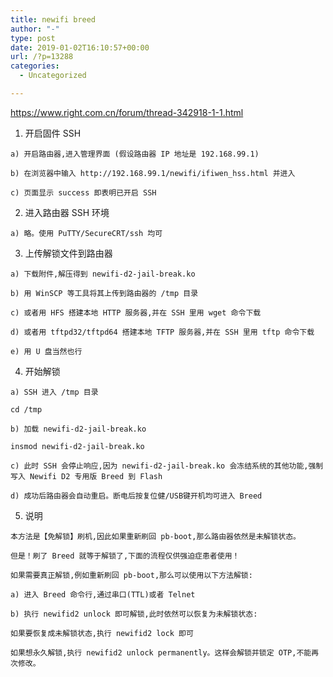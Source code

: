 ```yaml
---
title: newifi breed
author: "-"
type: post
date: 2019-01-02T16:10:57+00:00
url: /?p=13288
categories:
  - Uncategorized

---
```

https://www.right.com.cn/forum/thread-342918-1-1.html

  1. 开启固件 SSH
  
    a) 开启路由器,进入管理界面 (假设路由器 IP 地址是 192.168.99.1)
  
    b) 在浏览器中输入 http://192.168.99.1/newifi/ifiwen_hss.html 并进入
  
    c) 页面显示 success 即表明已开启 SSH

  2. 进入路由器 SSH 环境
  
    a) 略。使用 PuTTY/SecureCRT/ssh 均可

  3. 上传解锁文件到路由器
  
    a) 下载附件,解压得到 newifi-d2-jail-break.ko
  
    b) 用 WinSCP 等工具将其上传到路由器的 /tmp 目录
  
    c) 或者用 HFS 搭建本地 HTTP 服务器,并在 SSH 里用 wget 命令下载
  
    d) 或者用 tftpd32/tftpd64 搭建本地 TFTP 服务器,并在 SSH 里用 tftp 命令下载
  
    e) 用 U 盘当然也行

  4. 开始解锁
  
    a) SSH 进入 /tmp 目录
      
    cd /tmp
  
    b) 加载 newifi-d2-jail-break.ko
      
    insmod newifi-d2-jail-break.ko
  
    c) 此时 SSH 会停止响应,因为 newifi-d2-jail-break.ko 会冻结系统的其他功能,强制写入 Newifi D2 专用版 Breed 到 Flash
  
    d) 成功后路由器会自动重启。断电后按复位健/USB键开机均可进入 Breed

  5. 说明
  
    本方法是【免解锁】刷机,因此如果重新刷回 pb-boot,那么路由器依然是未解锁状态。
  
    但是！刷了 Breed 就等于解锁了,下面的流程仅供强迫症患者使用！
  
    如果需要真正解锁,例如重新刷回 pb-boot,那么可以使用以下方法解锁: 
  
    a) 进入 Breed 命令行,通过串口(TTL)或者 Telnet
  
    b) 执行 newifid2 unlock 即可解锁,此时依然可以恢复为未解锁状态: 
      
    如果要恢复成未解锁状态,执行 newifid2 lock 即可
      
    如果想永久解锁,执行 newifid2 unlock permanently。这样会解锁并锁定 OTP,不能再次修改。